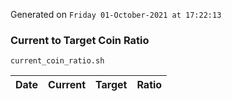Generated on `Friday 01-October-2021 at 17:22:13`

### Current to Target Coin Ratio
`current_coin_ratio.sh`

Date|Current|Target|Ratio
---|---|---|---
